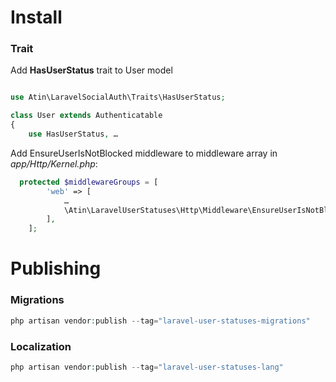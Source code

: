 # Install
### Trait
Add **HasUserStatus** trait to User model

```php

use Atin\LaravelSocialAuth\Traits\HasUserStatus;

class User extends Authenticatable
{
    use HasUserStatus, …
```

Add EnsureUserIsNotBlocked middleware to middleware array in *app/Http/Kernel.php*:
```php
  protected $middlewareGroups = [
        'web' => [
            …
            \Atin\LaravelUserStatuses\Http\Middleware\EnsureUserIsNotBlocked::class,
        ],
    ];
```

# Publishing
### Migrations
```php
php artisan vendor:publish --tag="laravel-user-statuses-migrations"
```

### Localization
```php
php artisan vendor:publish --tag="laravel-user-statuses-lang"
```